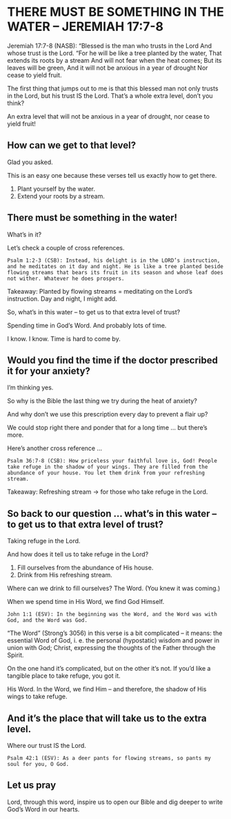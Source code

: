 # THERE MUST BE SOMETHING IN THE WATER – JEREMIAH 17:7-8


Jeremiah 17:7-8 (NASB): “Blessed is the man who trusts in the Lord And whose trust is the Lord. “For he will be like a tree planted by the water, That extends its roots by a stream And will not fear when the heat comes; But its leaves will be green, And it will not be anxious in a year of drought Nor cease to yield fruit.


The first thing that jumps out to me is that this blessed man not only trusts in the Lord, but his trust IS the Lord. That’s a whole extra level, don’t you think?

An extra level that will not be anxious in a year of drought, nor cease to yield fruit!


## How can we get to that level?

Glad you asked.

This is an easy one because these verses tell us exactly how to get there.

1. Plant yourself by the water.
2. Extend your roots by a stream.

## There must be something in the water!

What’s in it?

Let’s check a couple of cross references.

```Psalm 1:2-3 (CSB): Instead, his delight is in the LORD’s instruction, and he meditates on it day and night. He is like a tree planted beside flowing streams that bears its fruit in its season and whose leaf does not wither. Whatever he does prospers.```

Takeaway: Planted by flowing streams = meditating on the Lord’s instruction. Day and night, I might add.

So, what’s in this water – to get us to that extra level of trust?

Spending time in God’s Word. And probably lots of time.

I know. I know. Time is hard to come by.


## Would you find the time if the doctor prescribed it for your anxiety?

I’m thinking yes.

So why is the Bible the last thing we try during the heat of anxiety?

And why don’t we use this prescription every day to prevent a flair up?

We could stop right there and ponder that for a long time … but there’s more.


Here’s another cross reference …

```Psalm 36:7-8 (CSB): How priceless your faithful love is, God! People take refuge in the shadow of your wings. They are filled from the abundance of your house. You let them drink from your refreshing stream.```

Takeaway: Refreshing stream -> for those who take refuge in the Lord.


## So back to our question … what’s in this water – to get us to that extra level of trust?

Taking refuge in the Lord.

And how does it tell us to take refuge in the Lord?

1. Fill ourselves from the abundance of His house.
2. Drink from His refreshing stream.

Where can we drink to fill ourselves? The Word. (You knew it was coming.)

When we spend time in His Word, we find God Himself.

```John 1:1 (ESV): In the beginning was the Word, and the Word was with God, and the Word was God.```

“The Word” (Strong’s 3056) in this verse is a bit complicated – it means: the essential Word of God, i. e. the personal (hypostatic) wisdom and power in union with God; Christ, expressing the thoughts of the Father through the Spirit.


On the one hand it’s complicated, but on the other it’s not. If you’d like a tangible place to take refuge, you got it.

His Word. In the Word, we find Him – and therefore, the shadow of His wings to take refuge.


## And it’s the place that will take us to the extra level.

Where our trust IS the Lord.

```Psalm 42:1 (ESV): As a deer pants for flowing streams, so pants my soul for you, O God.```

## Let us pray

Lord, through this word, inspire us to open our Bible and dig deeper to write God’s Word in our hearts.
